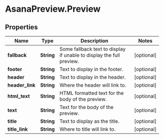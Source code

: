 # AsanaPreview.Preview

## Properties
Name | Type | Description | Notes
------------ | ------------- | ------------- | -------------
**fallback** | **String** | Some fallback text to display if unable to display the full preview. | [optional] 
**footer** | **String** | Text to display in the footer. | [optional] 
**header** | **String** | Text to display in the header. | [optional] 
**header_link** | **String** | Where the header will link to. | [optional] 
**html_text** | **String** | HTML formatted text for the body of the preview. | [optional] 
**text** | **String** | Text for the body of the preview. | [optional] 
**title** | **String** | Text to display as the title. | [optional] 
**title_link** | **String** | Where to title will link to. | [optional] 
